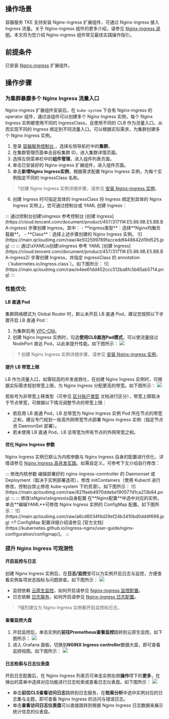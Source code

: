 ## 操作场景

容器服务 TKE 支持安装 Nginx-ingress 扩展组件，可通过 Nginx-ingress 接入 Ingress 流量。关于 Nginx-ingress 组件的更多介绍，请参见 [Nginx-ingress 说明](https://cloud.tencent.com/document/product/457/51260)。本文将为您介绍 Nginx-ingress 组件常见最佳实践操作指引。  


## 前提条件

已安装 [Nginx-ingress](https://cloud.tencent.com/document/product/457/50503) 扩展组件。  


## 操作步骤

### 为集群暴露多个 Nginx Ingress 流量入口

Nginx-ingress 扩展组件安装后，在 `kube-system` 下会有 Nginx-ingress 的 operator 组件，通过该组件可以创建多个 Nginx Ingress 实例，每个 Nginx Ingress 实例都使用不同的 IngressClass，且使用不同的 CLB 作为流量入口，从而实现不同的 Ingress 绑定到不同流量入口。可以根据实际需求，为集群创建多个 Nginx Ingress 实例。  


1. 登录 [容器服务控制台 ](https://console.cloud.tencent.com/tke2)，选择左侧导航栏中的**集群**。  
2. 在集群管理页面单击目标集群 ID，进入集群详情页面。  
3. 选择左侧菜单栏中的**组件管理**，进入组件列表页面。  
4. 单击已安装好的 Nginx-ingress 扩展组件，进入组件页面。  
5. 单击**新增Nginx Ingress实例**，根据需求配置 Nginx Ingress 实例，为每个实例指定不同的 IngressClass 名称。  
>?创建 Nginx Ingress 实例详细步骤，请参见 [安装 Nginx-ingress 实例](https://cloud.tencent.com/document/product/457/50503)。  
6. 创建 Ingress 时可指定具体的 IngressClass 将 Ingress 绑定到具体的 Nginx Ingress 实例上。您可通过控制台或 YAML 创建 Ingress：
<dx-tabs>
::: 通过控制台创建\sIngress
参考控制台 [创建 Ingress](https://cloud.tencent.com/document/product/457/31711#.E5.88.9B.E5.BB.BA-ingress) 步骤创建 Ingress。其中：
- **Ingress类型**：选择**Nginx均衡负载器**。  
- **Class**：选择上述步骤创建的 Nginx Ingress 实例。  
![](https://main.qcloudimg.com/raw/4e502599789facceddf448642d19d525.jpg)
:::
::: 通过\sYAML\s创建\sIngress
参考 YAML [创建 Ingress](https://cloud.tencent.com/document/product/457/31711#.E5.88.9B.E5.BB.BA-ingress2) 步骤创建 Ingress，并指定 ingressClass 的 annotation（`kubernetes.io/ingress.class`）。如下图所示：
![](https://main.qcloudimg.com/raw/e4ee61dd452ccc512ba8fc5b85ab5714.png)
:::
</dx-tabs>





### 性能优化

#### LB 直通 Pod

集群网络模式为 Global Router 时，默认未开启 LB 直通 Pod，建议您按照以下步骤开启 LB 直通 Pod：

1. 为集群启用 [VPC-CNI](https://cloud.tencent.com/document/product/457/50355)。  
2. 创建 Nginx Ingress 实例时，勾选**使用CLB直连Pod模式**，可以使流量绕过 NodePort 直达 Pod，以此来提升性能。如下图所示：
![](https://main.qcloudimg.com/raw/b920ef483e80e83d2080910471f7de4c.png)
>? 创建 Nginx Ingress 实例详细步骤，请参见 [安装 Nginx-ingress 实例](https://cloud.tencent.com/document/product/457/50503)。  





#### 提升 LB 带宽上限

LB 作为流量入口，如需较高的并发或吞吐，在创建 Nginx Ingress 实例时，可根据实际需求规划带宽上限，为 Nginx Ingress 分配更高的带宽。如下图所示：
![](https://main.qcloudimg.com/raw/0a59544d930800c1bebf734da4d1ba6b.png)

若账号为非带宽上移类型（可参见 [区分账户类型](https://cloud.tencent.com/document/product/684/39903) 文档进行区分），带宽上限取决于节点带宽，可根据以下情况调整节点的带宽上限：

- 若启用 LB 直通 Pod，LB 总带宽为 Nginx Ingress 实例 Pod 所在节点的带宽之和，建议专门规划一些高外网带宽节点部署 Nginx Ingress 实例（指定节点池 DaemonSet 部署）。  
- 若未使用 LB 直通 Pod，LB 总带宽为所有节点的外网带宽之和。  



#### 优化 Nginx Ingress 参数

Nginx Ingress 实例已默认为内核参数与 Nginx Ingress 自身的配置进行优化，详情请参见 [Nginx Ingress 高并发实践](https://cloud.tencent.com/document/product/457/48142)。如需自定义，可参考下文介绍自行修改：

<dx-tabs>
::: 修改内核参数
编辑部署好的 nginx-ingress-conntroller 的 Daemonset 或 Deployment（取决于实例部署选项），修改 initContainers（使用 Kubectl 进行修改，控制台禁止修改 kube-system 下的资源）。如下图所示：
![](https://main.qcloudimg.com/raw/821faeb4970ddebe190577d1ca213b84.png)
:::
::: 修改\sNginx\sIngress\s自身配置
在**Nginx配置**中选中对应的实例，单击**编辑YAML**可修改 Nginx Ingress 实例的 ConfigMap 配置。如下图所示：
![](https://main.qcloudimg.com/raw/a6cd6034f4d29ef24b3410bd0dd4f698.jpg)
>? ConfigMap 配置详细介绍请参见 [官方文档](https://kubernetes.github.io/ingress-nginx/user-guide/nginx-configuration/configmap/)。  
:::
</dx-tabs>






### 提升 Nginx Ingress 可观测性

#### 开启监控与日志

创建 Nginx Ingress 实例后，在**日志/监控**里可以为实例开启日志与监控，方便查看实例各项状态指标与问题排查。如下图所示：
![](https://main.qcloudimg.com/raw/03dfb8e728cf3cfe042780147762a63e.jpg)
- 监控依赖 [云原生监控](https://cloud.tencent.com/document/product/457/49889)，如何开启请参见 [Nginx-ingress 监控配置](https://cloud.tencent.com/document/product/457/50506)。  
- 日志依赖 [日志服务](https://cloud.tencent.com/document/product/614)，如何开启请参见 [Nginx-ingress 日志配置](https://cloud.tencent.com/document/product/457/50505)。  

>?强烈建议为 Nginx Ingress 实例都开启监控和日志。  

#### 查看监控大盘

1. 开启监控后，单击实例的**前往Prometheus查看监控**跳转到云原生监控。如下图所示：
![](https://main.qcloudimg.com/raw/381854d2de233984d36510c3b55773d0.png)
2. 进入 Grafana 面板，切换到**NGINX Ingress controller**数据大盘，即可查看监控视图。如下图所示：
![](https://main.qcloudimg.com/raw/82ae23289f21bdd5d0bc9cdf3a8b8ed7.png)

#### 日志检索与日志仪表盘

开启日志配置后，在 Nginx Ingress 列表页可单击实例右侧**操作**项下的**更多**，在弹出的菜单中选择对应功能进行日志检索或查看日志仪表盘。如下图所示：
![](https://main.qcloudimg.com/raw/afaf75d46cdb5eed936a039c7888cb61.jpg)
- 单击**前往CLS查看访问日志**跳转到日志服务，在**检索分析**中选中实例对应的日志集与主题，即可查看 Nginx Ingress 的访问与错误日志。  
- 单击**查看访问日志仪表盘**可以直接跳转到根据 Nginx Ingress 日志数据来展示统计信息的仪表盘。  

